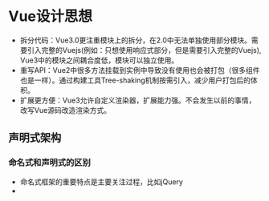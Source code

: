 #  Vue设计思想

* 拆分代码：Vue3.0更注重模块上的拆分，在2.0中无法单独使用部分模块。需要引入完整的Vuejs(例如：只想使用响应式部分，但是需要引入完整的Vuejs), Vue3中的模块之间耦合度低，模块可以独立使用。
* 重写API：Vue2中很多方法挂载到实例中导致没有使用也会被打包（很多组件也是一样）。通过构建工具Tree-shaking机制按需引入，减少用户打包后的体积。
* 扩展更方便：Vue3允许自定义渲染器，扩展能力强。不会发生以前的事情，改写Vue源码改造渲染方式。

## 声明式架构

### 命名式和声明式的区别

* 命名式框架的重要特点是主要关注过程，比如jQuery
* 

